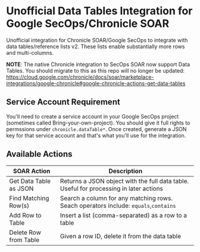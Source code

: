 # Unofficial Data Tables Integration for Google SecOps/Chronicle SOAR
Unofficial integration for Chronicle SOAR/Google SecOps to integrate with data tables/reference lists v2. These lists enable substantially more rows and multi-columns.

**NOTE**: The native Chronicle integration to SecOps SOAR now support Data Tables. You should migrate to this as this repo will no longer be updated: https://cloud.google.com/chronicle/docs/soar/marketplace-integrations/google-chronicle#google-chronicle-actions-get-data-tables

## Service Account Requirement
You'll need to create a service account in your Google SecOps project (sometimes called Bring-your-own-project). You should give it full rights to permssions under `chronicle.dataTable*`. Once created, generate a JSON key for that service account and that's what you'll use for the integration.

## Available Actions
| SOAR Action | Description |
| ------------- | ------------- |
| Get Data Table as JSON | Returns a JSON object with the full data table. Useful for processing in later actions  |
| Find Matching Row(s) | Search a column for any matching rows. Seach operators include: `equals`,`contains`  |
| Add Row to Table | Insert a list (comma-separated) as a row to a table |
| Delete Row from Table | Given a row ID, delete it from the data table |
